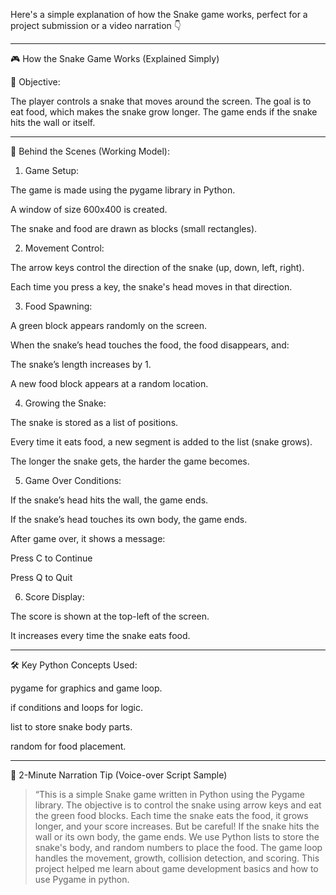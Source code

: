 
Here's a simple explanation of how the Snake game works, perfect for a project submission or a video narration 👇


---

🎮 How the Snake Game Works (Explained Simply)

🐍 Objective:

The player controls a snake that moves around the screen.
The goal is to eat food, which makes the snake grow longer.
The game ends if the snake hits the wall or itself.


---

🧠 Behind the Scenes (Working Model):

1. Game Setup:

The game is made using the pygame library in Python.

A window of size 600x400 is created.

The snake and food are drawn as blocks (small rectangles).


2. Movement Control:

The arrow keys control the direction of the snake (up, down, left, right).

Each time you press a key, the snake's head moves in that direction.


3. Food Spawning:

A green block appears randomly on the screen.

When the snake’s head touches the food, the food disappears, and:

The snake’s length increases by 1.

A new food block appears at a random location.



4. Growing the Snake:

The snake is stored as a list of positions.

Every time it eats food, a new segment is added to the list (snake grows).

The longer the snake gets, the harder the game becomes.


5. Game Over Conditions:

If the snake’s head hits the wall, the game ends.

If the snake’s head touches its own body, the game ends.

After game over, it shows a message:

Press C to Continue

Press Q to Quit



6. Score Display:

The score is shown at the top-left of the screen.

It increases every time the snake eats food.



---

🛠️ Key Python Concepts Used:

pygame for graphics and game loop.

if conditions and loops for logic.

list to store snake body parts.

random for food placement.



---

🎥 2-Minute Narration Tip (Voice-over Script Sample)

> “This is a simple Snake game written in Python using the Pygame library.
The objective is to control the snake using arrow keys and eat the green food blocks.
Each time the snake eats the food, it grows longer, and your score increases.
But be careful! If the snake hits the wall or its own body, the game ends.
We use Python lists to store the snake's body, and random numbers to place the food.
The game loop handles the movement, growth, collision detection, and scoring.
This project helped me learn about game development basics and how to use Pygame in python. 



